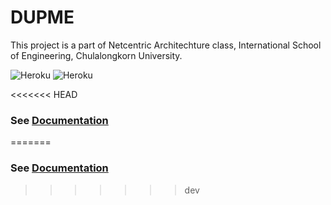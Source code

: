 # DUPME
This project is a part of Netcentric Architechture class, International School of Engineering, Chulalongkorn University.

![Heroku](https://pyheroku-badge.herokuapp.com/?app=dupme-backend&style=flat) ![Heroku](https://pyheroku-badge.herokuapp.com/?app=dupme-backend-staging&style=flat)

<<<<<<< HEAD
### See [Documentation](https://github.com/ktnsdev/dupme-backend/wiki)
=======
### See [Documentation](https://github.com/ktnsdev/dupme-backend/wiki)
>>>>>>> dev
